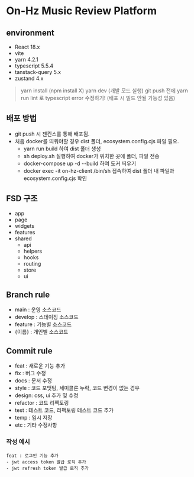 # On-Hz Music Review Platform

## environment
- React 18.x
- vite
- yarn 4.2.1
- typescript 5.5.4
- tanstack-query 5.x
- zustand 4.x

> yarn install (npm install X)
> yarn dev (개발 모드 실행)
> git push 전에 yarn run lint 로 typescript error 수정하기! (배포 시 빌드 안될 가능성 있음)

## 배포 방법
- git push 시 젠킨스를 통해 배포됨.
- 처음 docker를 띄워야할 경우 dist 폴더, ecosystem.config.cjs 파일 필요.
  - yarn run build 하여 dist 폴더 생성
  - sh deploy.sh 실행하여 docker가 위치한 곳에 폴더, 파일 전송
  - docker-compose up -d --build 하여 도커 띄우기
  - docker exec -it on-hz-client /bin/sh 접속하여 dist 폴더 내 파일과 ecosystem.config.cjs 확인

## FSD 구조
- app
- page
- widgets
- features
- shared
  - api
  - helpers
  - hooks
  - routing
  - store
  - ui

## Branch rule
- main : 운영 소스코드
- develop : 스테이징 소스코드
- feature : 기능별 소스코드
- {이름} : 개인별 소스코드

## Commit rule
- feat : 새로운 기능 추가
- fix : 버그 수정
- docs : 문서 수정
- style : 코드 포맷팅, 세미콜론 누락, 코드 변경이 없는 경우
- design: css, ui 추가 및 수정
- refactor : 코드 리팩토링
- test : 테스트 코드, 리팩토링 테스트 코드 추가
- temp : 임시 저장
- etc : 기타 수정사항

### 작성 예시
```Plain Text
feat : 로그인 기능 추가
- jwt access token 발급 로직 추가
- jwt refresh token 발급 로직 추가
```